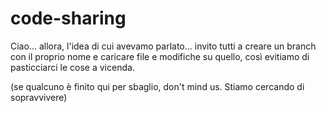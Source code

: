 # code-sharing

Ciao... allora, l'idea di cui avevamo parlato... invito tutti a creare un branch con il proprio nome e caricare file e modifiche su quello, così evitiamo di pasticciarci le cose a vicenda. 


(se qualcuno è finito qui per sbaglio, don't mind us. Stiamo cercando di sopravvivere) 

